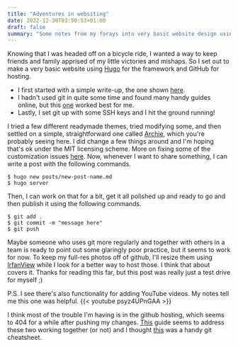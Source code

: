 ```yaml
---
title: "Adventures in websiting"
date: 2022-12-30T03:50:53+01:00
draft: false
summary: "Some notes from my forays into very basic website design using Hugo"
---
```


Knowing that I was headed off on a bicycle ride, I wanted a way to keep friends and family apprised of my little victories and mishaps. So I set out to make a very basic website using [Hugo](https://gohugo.io/) for the framework and GitHub for hosting. 

* I first started with a simple write-up, the one shown [here](https://medium.com/@mahdix/build-your-own-website-hugo-github-pages-namecheap-4b3b0b781f29).
* I hadn't used git in quite some time and found many handy guides online, but this [one](https://git-scm.com/book/en/v2/Getting-Started-Installing-Git) worked best for me.
* Lastly, I set git up with some SSH keys and I hit the ground running!

I tried a few different readymade themes, tried modifying some, and then settled on a simple, straightforward one called [Archie](https://themes.gohugo.io/themes/archie/), which you're probably seeing here. I did change a few things around and I'm hoping that's ok under the MIT licensing scheme. More on fixing some of the customization issues [here](https://bwaycer.github.io/hugo_tutorial.hugo/themes/customizing/). Now, whenever I want to share something, I can write a post with the following commands. 

	$ hugo new posts/new-post-name.md
	$ hugo server
	
Then, I can work on that for a bit, get it all polished up and ready to go and then publish it using the following commands.

	$ git add .
	$ git commit -m "message here"
	$ git push

Maybe someone who uses git more regularly and together with others in a team is ready to point out some glaringly poor practice, but it seems to work for now. To keep my full-res photos off of github, I'll resize them using [IrfanView](https://www.irfanview.com/) while I look for a better way to host those. I think that about covers it. Thanks for reading this far, but this post was really just a test drive for myself ;)

P.S. I see there's also functionality for adding YouTube videos. My notes tell me this one was helpful.
{{< youtube psyz4UPnGAA >}}

I think most of the trouble I'm having is in the github hosting, which seems to 404 for a while after pushing my changes. [This](https://toughpixels.com/tips/loading-hugo-into-github-pages/) guide seems to address these two working together (or not) and I thought [this](https://rogerdudler.github.io/git-guide/) was a handy git cheatsheet. 